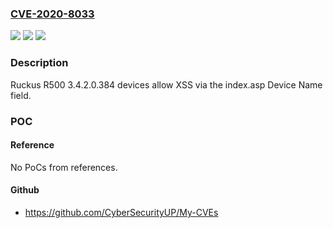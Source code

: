 ### [CVE-2020-8033](https://cve.mitre.org/cgi-bin/cvename.cgi?name=CVE-2020-8033)
![](https://img.shields.io/static/v1?label=Product&message=n%2Fa&color=blue)
![](https://img.shields.io/static/v1?label=Version&message=n%2Fa&color=blue)
![](https://img.shields.io/static/v1?label=Vulnerability&message=n%2Fa&color=brighgreen)

### Description

Ruckus R500 3.4.2.0.384 devices allow XSS via the index.asp Device Name field.

### POC

#### Reference
No PoCs from references.

#### Github
- https://github.com/CyberSecurityUP/My-CVEs

